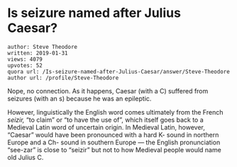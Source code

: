 # Is seizure named after Julius Caesar?

	author: Steve Theodore
	written: 2019-01-31
	views: 4079
	upvotes: 52
	quora url: /Is-seizure-named-after-Julius-Caesar/answer/Steve-Theodore
	author url: /profile/Steve-Theodore


Nope, no connection. As it happens, Caesar (with a C) suffered from seizures (with an s) because he was an epileptic.

However, linguistically the English word comes ultimately from the French _seizir,_ “to claim” or “to have the use of”, which itself goes back to a Medieval Latin word of uncertain origin. In Medieval Latin, however, “Caesar” would have been pronounced with a hard K- sound in northern Europe and a Ch- sound in southern Europe — the English pronunciation “see-zar” is close to “seizir” but not to how Medieval people would name old Julius C.

